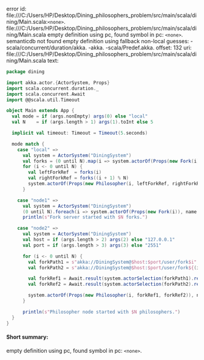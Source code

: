 error id: file:///C:/Users/HP/Desktop/Dining_philosophers_problem/src/main/scala/dining/Main.scala:`<none>`.
file:///C:/Users/HP/Desktop/Dining_philosophers_problem/src/main/scala/dining/Main.scala
empty definition using pc, found symbol in pc: `<none>`.
semanticdb not found
empty definition using fallback
non-local guesses:
	 -scala/concurrent/duration/akka.
	 -akka.
	 -scala/Predef.akka.
offset: 132
uri: file:///C:/Users/HP/Desktop/Dining_philosophers_problem/src/main/scala/dining/Main.scala
text:
```scala
package dining

import akka.actor.{ActorSystem, Props}
import scala.concurrent.duration._
import scala.concurrent.Await
import @@scala.util.Timeout

object Main extends App {
  val mode = if (args.nonEmpty) args(0) else "local"
  val N    = if (args.length > 1) args(1).toInt else 5

  implicit val timeout: Timeout = Timeout(5.seconds)

  mode match {
    case "local" =>
      val system = ActorSystem("DiningSystem")
      val forks = (0 until N).map(i => system.actorOf(Props(new Fork(i)), name = s"fork$i"))
      for (i <- 0 until N) {
        val leftForkRef  = forks(i)
        val rightForkRef = forks((i + 1) % N)
        system.actorOf(Props(new Philosopher(i, leftForkRef, rightForkRef)), name = s"phil$i")
      }

    case "node1" =>
      val system = ActorSystem("DiningSystem")
      (0 until N).foreach(i => system.actorOf(Props(new Fork(i)), name = s"fork$i"))
      println(s"Fork server started with $N forks.")

    case "node2" =>
      val system = ActorSystem("DiningSystem")
      val host = if (args.length > 2) args(2) else "127.0.0.1"
      val port = if (args.length > 3) args(3) else "2551"

      for (i <- 0 until N) {
        val forkPath1 = s"akka://DiningSystem@$host:$port/user/fork$i"
        val forkPath2 = s"akka://DiningSystem@$host:$port/user/fork${(i + 1) % N}"

        val forkRef1 = Await.result(system.actorSelection(forkPath1).resolveOne(), timeout.duration)
        val forkRef2 = Await.result(system.actorSelection(forkPath2).resolveOne(), timeout.duration)

        system.actorOf(Props(new Philosopher(i, forkRef1, forkRef2)), name = s"phil$i")
      }

      println(s"Philosopher node started with $N philosophers.")
  }
}

```


#### Short summary: 

empty definition using pc, found symbol in pc: `<none>`.